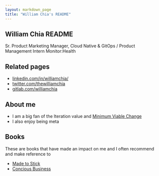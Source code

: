 ```yaml
---
layout: markdown_page
title: "William Chia's README"
---
```


## William Chia README

Sr. Product Marketing Manager, Cloud Native & GitOps / Product Management Intern Monitor:Health

## Related pages

* [linkedin.com/in/williamchia/](https://www.linkedin.com/in/williamchia/)
* [twitter.com/thewilliamchia](https://twitter.com/thewilliamchia)
* [gitlab.com/williamchia](https://gitlab.com/williamchia)

## About me

* I am a big fan of the Iteration value and [Minimum Viable Change](/handbook/values/#minimum-viable-change-mvc)
* I also enjoy being meta

## Books 

These are books that have made an impact on me and I often recommend and make reference to

* [Made to Stick](https://heathbrothers.com/books/made-to-stick/)
* [Concious Business](https://www.amazon.com/Conscious-Business-Build-through-Values/dp/1622032020)
